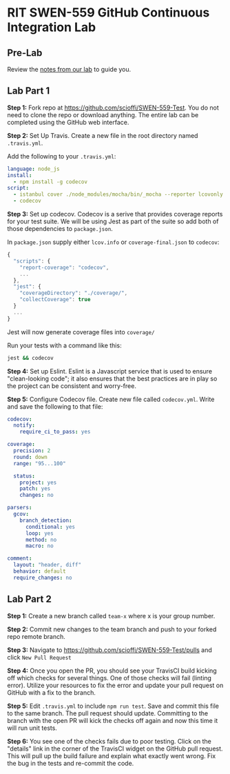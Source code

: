 # RIT SWEN-559 GitHub Continuous Integration Lab

## Pre-Lab

Review the [notes from our lab](https://docs.google.com/presentation/d/1Uo52RZa-w3rvVPO4GVQK2MzgNEhg-A6bl8Id2Hy-jwU/edit?usp=sharing) to guide you.

## Lab Part 1

**Step 1:** Fork repo at https://github.com/scioffi/SWEN-559-Test. You do not need to clone the repo or download anything. The entire lab can be completed using the GitHub web interface.

**Step 2:** Set Up Travis. Create a new file in the root directory named `.travis.yml`.

Add the following to your `.travis.yml`:

```yml
language: node_js
install:
  - npm install -g codecov
script:
  - istanbul cover ./node_modules/mocha/bin/_mocha --reporter lcovonly -- -R spec
  - codecov
```

**Step 3:** Set up codecov. Codecov is a serive that provides coverage reports for your test suite. We will be using Jest as part of the suite so add both of those dependencies to `package.json`.

In `package.json` supply either `lcov.info` or `coverage-final.json` to `codecov`:

```javascript
{
  "scripts": {
    "report-coverage": "codecov",
    ...
  },
  "jest": {
    "coverageDirectory": "./coverage/",
    "collectCoverage": true
  }
  ...
}
```

Jest will now generate coverage files into `coverage/`

Run your tests with a command like this:

```sh
jest && codecov
```

**Step 4:** Set up Eslint. Eslint is a Javascript service that is used to ensure "clean-looking code"; it also ensures that the best practices are in play so the project can be consistent and worry-free.

**Step 5:** Configure Codecov file. Create new file called `codecov.yml`. Write and save the following to that file:

```yml
codecov:
  notify:
    require_ci_to_pass: yes

coverage:
  precision: 2
  round: down
  range: "95...100"

  status:
    project: yes
    patch: yes
    changes: no

parsers:
  gcov:
    branch_detection:
      conditional: yes
      loop: yes
      method: no
      macro: no

comment:
  layout: "header, diff"
  behavior: default
  require_changes: no
```

## Lab Part 2

**Step 1:** Create a new branch called `team-x` where x is your group number.

**Step 2:** Commit new changes to the team branch and push to your forked repo remote branch.

**Step 3:** Navigate to https://github.com/scioffi/SWEN-559-Test/pulls and click `New Pull Request`

**Step 4:** Once you open the PR, you should see your TravisCI build kicking off which checks for several things.
One of those checks will fail (linting error). Utilize your resources to fix the error and update your pull request on GitHub with a fix to the branch.

**Step 5:** Edit `.travis.yml` to include `npm run test`. Save and commit this file to the same branch. The pull request should update.
Committing to the branch with the open PR will kick the checks off again and now this time it will run unit tests.

**Step 6:** You see one of the checks fails due to poor testing. Click on the "details" link in the corner of the TravisCI widget on the GitHub pull request. This will pull up the build failure and explain what exactly went wrong. Fix the bug in the tests and re-commit the code.
